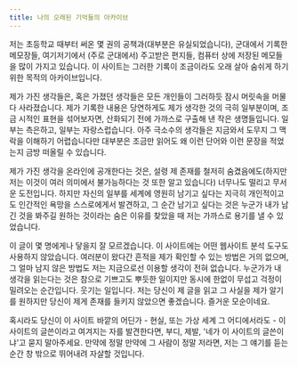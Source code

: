 ```yaml
---
title: 나의 오래된 기억들의 아카이브
---
```


저는 초등학교 때부터 써온 몇 권의 공책과(대부분은 유실되었습니다), 군대에서 기록한 메모장들, 여기저기에서 (주로 군대에서) 주고받은 편지들, 컴퓨터 상에 저장된 메모들을 많이 가지고 있습니다. 이 사이트는 그러한 기록이 조금이라도 오래 살아 숨쉬게 하기 위한 목적의 아카이브입니다.

제가 가진 생각들은, 혹은 가졌던 생각들은 모든 개인들이 그러하듯 잠시 머릿속을 머물다 사라졌습니다. 제가 기록한 내용은 당연하게도 제가 생각한 것의 극히 일부분이며, 조금 시적인 표현을 섞어보자면, 산화되기 전에 가까스로 구출해 낸 작은 생명들입니다. 일부는 측은하고, 일부는 자랑스럽습니다. 아주 극소수의 생각들은 지금와서 도무지 그 맥락을 이해하기 어렵습니다만 대부분은 조금만 읽어도 왜 이런 단어와 이런 문장을 적었는지 금방 떠올릴 수 있습니다.

제가 가진 생각을 온라인에 공개한다는 것은, 설령 제 존재를 철저히 숨겼음에도(하지만 저는 이것이 여러 의미에서 불가능하다는 것 또한 알고 있습니다) 너무나도 떨리고 무서운 도전입니다. 하지만 자신의 일부를 세계에 영원히 남기고 싶다는 지극히 개인적이고도 인간적인 욕망을 스스로에게서 발견하고, 그 순간 남기고 싶다는 것은 누군가 내가 남긴 것을 봐주길 원하는 것이라는 숨은 이유를 찾았을 때 저는 가까스로 용기를 낼 수 있었습니다.

이 글이 몇 명에게나 닿을지 잘 모르겠습니다. 이 사이트에는 어떤 웹사이트 분석 도구도 사용하지 않았습니다. 여러분이 왔다간 흔적을 제가 확인할 수 있는 방법은 거의 없으며, 그 얼마 남지 않은 방법도 저는 지금으로선 이용할 생각이 전혀 없습니다. 누군가가 내 생각을 읽는다는 것은 참으로 기쁘고도 뿌듯한 일이지만 동시에 한없이 무섭고 걱정이 밀려오는 순간입니다. 웃기는 일입니다. 저는 당신이 제 글을 읽고 그 사실을 제가 알기를 원하지만 당신이 제게 존재를 들키지 않았으면 좋겠습니다. 즐거운 모순이네요.

혹시라도 당신이 이 사이트 바깥의 어딘가 - 현실, 또는 가상 세계 그 어디에서라도 - 이 사이트의 글쓴이라고 여겨지는 자를 발견한다면, 부디, 제발, '네가 이 사이트의 글쓴이냐'고 묻지 말아주세요. 만약에 정말 만약에 그 사람이 정말 저라면, 저는 그 얘기를 듣는 순간 창 밖으로 뛰어내려 자살할 것입니다.
